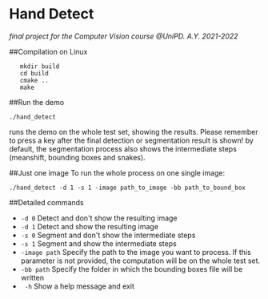 # Hand Detect
*final project for the Computer Vision course @UniPD. A.Y. 2021-2022*

##Compilation on Linux
```
   mkdir build
   cd build
   cmake ..
   make 
```
##Run the demo
```
./hand_detect
```
runs the demo on the whole test set, showing the results. Please remember to press a key after the final
detection or segmentation result is shown! by default, the segmentation process
also shows the intermediate steps (meanshift, bounding boxes and snakes).

##Just one image
To run the whole process on one single image:

```
./hand_detect -d 1 -s 1 -image path_to_image -bb path_to_bound_box 
```
##Detailed commands
* ```-d 0``` Detect and don't show the resulting image
* ```-d 1``` Detect and show the resulting image
* ```-s 0``` Segment and don't show the intermediate steps
* ```-s 1``` Segment and show the intermediate steps
* ```-image path``` Specify the path to the image you want to process. If this parameter
is not provided, the computation will be on the whole test set.
* ```-bb path``` Specify the folder in which the bounding boxes file will be written
* ```  -h ``` Show a help message and exit
